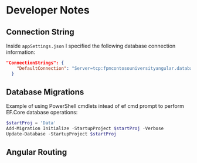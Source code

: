 # Developer Notes
## Connection String
Inside `appSettings.json` I specified the following database connection information:

```json
"ConnectionStrings": {
    "DefaultConnection": "Server=tcp:fpmcontosouniversityangular.database.windows.net,1433;Initial Catalog=ContosoUniversity;Persist Security Info=False;User ID=DevAdmin;Password=Bulldog1$;MultipleActiveResultSets=False;Encrypt=True;TrustServerCertificate=False;Connection Timeout=30;"
  }
```

## Database Migrations
Example of using PowerShell cmdlets intead of ef cmd prompt to perform EF.Core database operations:

```powershell
$startProj = 'Data'
Add-Migration Initialize -StartupProject $startProj -Verbose
Update-Database -StartupProject $startProj
```

## Angular Routing